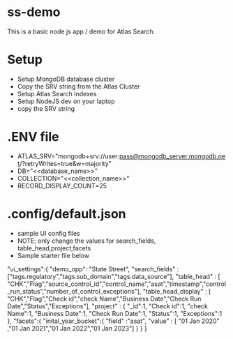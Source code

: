 # ss-demo

This is a basic node js app / demo for Atlas Search.

# Setup
- Setup MongoDB database cluster
-  Copy the SRV string from the Atlas Cluster 
-  Setup Atlas Search Indexes 
- Setup NodeJS dev on your laptop 
-  copy the SRV string 


# .ENV file

- ATLAS_SRV="mongodb+srv://user:pass@mongodb_server.mongodb.net/?retryWrites=true&w=majority"
- DB="<<database_name>>"
- COLLECTION="<<collection_name>>"
- RECORD_DISPLAY_COUNT=25

# .config/default.json
- sample UI config files
- NOTE: only change the values for search_fields, table_head,project,facets
- Sample starter file below
  
"ui_settings":{
    "demo_opp": "State Street",
    "search_fields" : ["tags.regulatory","tags.sub_domain","tags.data_source"],
    "table_head" : [ "CHK","Flag","source_control_id","control_name","asat","timestamp","control_run_status","number_of_control_exceptions"],
    "table_head_display" : [ "CHK","Flag","Check id","check Name","Business Date","Check Run Date","Status","Exceptions"],
    "project" : {
        "_id":1,
        "Check id":1,
        "check Name":1,
        "Business Date":1,
        "Check Run Date":1,
        "Status":1,
        "Exceptions":1
    },
    "facets":{
        "inital_year_bucket":{
            "field" :"asat",
            "value" : [ "01 Jan 2020" ,"01 Jan 2021","01 Jan 2022","01 Jan 2023"]
        }
    }
}
